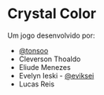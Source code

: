 # Crystal Color

Um jogo desenvolvido por:
* [@tonsoo](https://github.com/tonsoo)
* Cleverson Thoaldo
* Eliude Menezes
* Evelyn Ieski - [@eviksei](https://github.com/eviksei)
* Lucas Reis